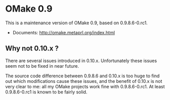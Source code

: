 # OMake 0.9

This is a maintenance version of OMake 0.9, based on 0.9.8.6-0.rc1.

* Documents: http://omake.metaprl.org/index.html

## Why not 0.10.x ?

There are several issues introduced in 0.10.x. 
Unfortunately these issues seem not to be fixed in near future.

The source code difference between 0.9.8.6 and 0.10.x is too huge 
to find out which modifications cause these issues,
and the benefit of 0.10.x is not very clear to me:
all my OMake projects work fine with 0.9.8.6-0.rc1.
At least 0.9.8.6-0.rc1 is known to be fairly solid.
